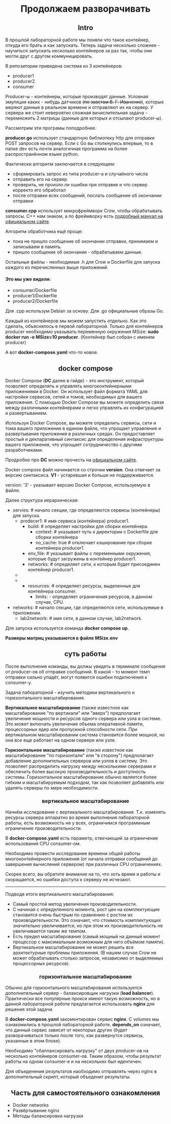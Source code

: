 # <div align="center"> Продолжаем разворачивать


## <div align="center"> Intro 

В прошлой лабораторной работе мы поняли что такое контейнер, откуда его брать и как запускать. Теперь задача несколько сложнее - научиться запускать несколько контейнеров за раз так, чтобы они могли друг с другом коммуницировать.

В репозитории приведена система из 3 контейнеров:
- producer1
- producer2
- consumer

Producer-ы - контейнеры, которые производят данные. Условная эмуляция каких - нибудь датчиков ~~(по заветам В. Г. Иваненко)~~, которые меряют данные в реальном времени и отправляют их на сервер. У сервера же стоит невероятно сложная вичислительная задача - перемножить 2 матрицы (данные для которых и отсылают producer-ы).

Рассмотрим эти програмы поподробнее.

**producer.go** использует стандартную библиотеку http для отправки POST запросов на сервер. Если с Go вы столкнулись впервые, то в папке dev есть почти аналогичная программа на более распространённом языке python.

Фактически алгоритм заключается в следующем:
- сформировать запрос из типа producer-а и случайного числа
- отправить его на сервер
- проверить, не произло ли ошибки при отправке и что сервер корректо его обработал
- после отправки всех сообщений, послать сообщение об окончании отправки

**consumer.cpp** использует микрофреймворк Crow, чтобы обрабатывать запросы. С++ нам знаком, а по фреймворку есть [подробный мануал на официальном сайте](https://crowcpp.org/master/). 

Алгоритм обработчика ещё проще:
- пока не пришло сообщение об окончании отправки, принимаем и записываем в память.
- пришло сообщение об окончании - обрабатываем данные.

Остальные файлы - необходимые .h для Crow и Dockerfile для запуска каждого из перечисленных выше приложений.

#### Это мы уже видели:
- consumer/Dockerfile
- producer1/Dockerfile
- producer2/Dockerfile

Для .cpp использум Debian за основу. Для .go официальные образы Go.

Каждый из контейнеров мы можем запустить отдельно. Как это сделать, объяснялось в первой лабораторной. Только для контейнеров producer необходимо указывать переменную окружения MSize: **sudo docker run -e MSize=10 producer**. (Контейнер был собран с именем producer)

А вот **docker-compose.yaml** что-то новое.

## <div align="center"> docker compose 

Docker Compose (**DC** далее в гайде) - это инструмент, который позволяет определять и управлять многоконтейнерными приложениями в Docker. Он использует файл формата YAML для настройки сервисов, сетей и томов, необходимых для вашего приложения. С помощью Docker Compose вы можете определить связи между различными контейнерами и легко управлять их конфигурацией и развертыванием.

Используя Docker Compose, вы можете определить сервисы, сети и тома вашего приложения в едином файле, что упрощает управление и развертывание приложения в различных средах. Он предоставляет простый и декларативный синтаксис для определения инфраструктуры вашего приложения, что упрощает сотрудничество с другими разработчиками.

Продробно про **DC** можно прочесть на [официальном сайте](https://docs.docker.com/compose/).

Docker compose файл начинается со строчки **version**. Она отвечает за версию синтаксиса. **V1** - устаревшая и больше не поддерживается.

version: '3' - указывает версию Docker Compose, используемую в файле.

Далее структура иерархическая:
- servies: # начало секции, где определяются сервисы (контейнеры) для запуска.
  - prodecer1: # имя сервиса (контейнера) producer1.
    - build: # определяет настройки для сборки контейнера.
      - context: # указывает путь к директории с Dockerfile для сборки контейнера
      - no_cache: true # отключает кэширование при сборке контейнера producer1.
    - env_file: # указывает файлы с переменными окружения, которые будут загружены в контейнер producer1. 
    - networks: # определяет сети, к которым будет присоединен контейнер producer1.
  -
  -
    - resources: # определяет ресурсы, выделенные для контейнера consumer.
      - limits: - определяет ограничения ресурсов, в данном случае, CPU.
- networks: # начало секции, где определяются сети, используемые в приложении.
  - lab2network: # имя сети, в данном случае, lab2network.

Для запуска используется команда **docker compose up**.

**Размеры матриц указываются в файле MSize.env**

## <div align="center"> суть работы

После выполнения команды, вы должы увидеть в терминале сообщения от producer-ов об отправке сообщений. В какой - то момент темп отправки сильно упадёт, могут появится ошибки подключения к consumer-у. 

Задача лабораторной - изучить методики вертикального и горизонтального масштабирования.

**Вертикальное масштабирование** (также известное как масштабирование "по вертикали" или "вверх") предполагает увеличение мощности и ресурсов одного сервера или узла в системе. Это может включать увеличение объема оперативной памяти, процессорных ядер или пропускной способности сети. При вертикальном масштабировании система становится более мощной, но она все еще работает на одном сервере или узле.

**Горизонтальное масштабирование** (также известное как масштабирование "по горизонтали" или "в сторону") предполагает добавление дополнительных серверов или узлов в систему. Это позволяет распределить нагрузку между несколькими серверами и обеспечить более высокую производительность и доступность системы. Горизонтальное масштабирование обычно является более гибким и масштабируемым подходом, так как позволяет добавлять или удалять серверы по мере необходимости.

### <div align="center"> вертикальное масштабирование

Начнём исследование с вертикального масштабирования. Т.к. изменять ресурсы сервера аппаратно во время выполнения лабораторной работы, есть возможность не у всех, ограничимся программным ограничение производительности.

В **docker-compose.yaml** есть параметр, отвечающий за ограничение использования CPU consumer-ом.

Необходимо провести исследование времени общей работы многоконтейнерного приложения (от начала отправки сообщений до завершения вычислений сервером) при различных CPU ограничениях.

Скорее всего, вы обратите внимание на то, что хоть время и работы и скоращается, но ошибки доступа к серверу не исчезают.

---

Подводя итоги вертикального масштабирования:
- Самый простой метод увеличения производительности.
- С начиная с определенного момента, рост цен на комплектующие становится очень быстрым по сравнению с ростом их производительности. Это означает, что стоимость комплектующих значительно увеличивается, но при этом их производительность не увеличивается таким же темпом.
- Есть предел масштабирования (самый мощный на данный момент процессор с максимальным возможным для него объёмом памяти).
- Вертикальное масштабирование не может решить все архитектурные проблемы приложения. (В нашем случае Crow не может обрабатывать столько запросов, независимо от выделяемых процессорных ресурсов).

### <div align="center"> горизонтальное масштабирование

Обычно для горизонтального масштабирования используется дополнительный сервер - балансировщик нагрузки (**load balancer**). Практически все популярные прокси имеют такую возможность, но в данной лабораторной работе предлагается использовать **nginx** для решения этой задачи. 

В **docker-compose.yaml** закоментирован сервис **nginx**. С volumes мы ознакомились в прошлой лабораторной работе. **depends_on** означает, что данный сервис зависит от некоторых других (будет разворачиваться только после того, как развернутся сервисы, указанные в этом блоке).

Необходимо "сбаллансировать нагрузку" от двух producer-ов на несколько контейнеров consumer-ов. Таким образом, чтобы результат работы на одном consumer-e и на нескольких был идентичен. 

Для объеденения результатов наобходимо отправлять через nginx в дополнительный скрипт, который объеденит результаты.

## <div align="center">  Часть для самостоятельного ознакомления

- Docker networks
- Развёртывание nginx
- Методы балансировки нагрузки
